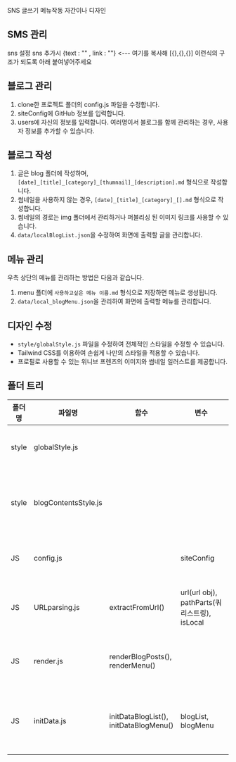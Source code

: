 SNS
글쓰기
메뉴작동
자간이나 디자인


## SMS 관리
 sns 설정
 sns 추가시 {text : "" , link : ""} <--- 여기를 복사해 [{},{},{}] 이런식의 구조가 되도록 아래 붙여넣어주세요

## 블로그 관리
1. clone한 프로젝트 폴더의 config.js 파일을 수정합니다.
2. siteConfig에 GitHub 정보를 입력합니다.
3. users에 자신의 정보를 입력합니다. 여러명이서 블로그를 함께 관리하는 경우, 사용자 정보를 추가할 수 있습니다.

## 블로그 작성
1. 글은 blog 폴더에 작성하며, `[date]_[title]_[category]_[thumnail]_[description].md` 형식으로 작성합니다.
2. 썸네일을 사용하지 않는 경우, `[date]_[title]_[category]_[].md` 형식으로 작성합니다.
3. 썸네일의 경로는 img 폴더에서 관리하거나 퍼블리싱 된 이미지 링크를 사용할 수 있습니다.
4. `data/localBlogList.json`을 수정하여 화면에 출력할 글을 관리합니다.

## 메뉴 관리
우측 상단의 메뉴를 관리하는 방법은 다음과 같습니다.
1. menu 폴더에 `사용하고싶은 메뉴 이름.md` 형식으로 저장하면 메뉴로 생성됩니다.
2. `data/local_blogMenu.json`을 관리하여 화면에 출력할 메뉴를 관리합니다.


## 디자인 수정
- `style/globalStyle.js` 파일을 수정하여 전체적인 스타일을 수정할 수 있습니다.
- Tailwind CSS를 이용하여 손쉽게 나만의 스타일을 적용할 수 있습니다.
- 프로필로 사용할 수 있는 위니브 프렌즈의 이미지와 썸네일 일러스트를 제공합니다.


## 폴더 트리

  | 폴더명 | 파일명               | 함수                                   | 변수                                         | 비고                          |
  | ------ | -------------------- | -------------------------------------- | -------------------------------------------- | ----------------------------- |
  | style  | globalStyle.js       |                                        |                                              | 전역 스타일 설정              |
  | style  | blogContentsStyle.js |                                        |                                              | 블로그 컨텐츠 스타일 설정     |
  | JS     | config.js            |                                        | siteConfig                                   | 사이트 설정 정보              |
  | JS     | URLparsing.js        | extractFromUrl()                       | url(url obj), pathParts(쿼리스트링), isLocal | URL 파싱, 스키마 확인         |
  | JS     | render.js            | renderBlogPosts(), renderMenu()        |                                              | 데이터를 DOM에 렌더링         |
  | JS     | initData.js          | initDataBlogList(), initDataBlogMenu() | blogList, blogMenu                           | 초기 데이터 로딩, 스키마 확인 |
